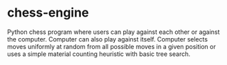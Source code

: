 # chess-engine

Python chess program where users can play against each other or against the computer. Computer can also play against itself. Computer selects moves uniformly at random from all possible moves in a given position or uses a simple material counting heuristic with basic tree search.
